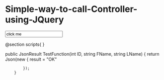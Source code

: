 # Simple-way-to-call-Controller-using-JQuery

<input type=" submit" value="click me" id="btnClick" />

@section scripts{
    <script type="text/javascript">
        $(document).ready(function () {
            $("#btnClick").click(function () {
                var f = {};
                f.url = '@Url.Action("TestFunction","Home")';
                f.type = "POST";
                f.dataType = "json";
                f.data = JSON.stringify({ ID: 123, FName: "AMAR", LName: "RAWAT" });
                f.contentType = "application/json";
                f.success = function (response) {
                    alert("success");
                };
                f.error = function (response) {
                    alert("failed");
                };
                $.ajax(f);
            });
        });
    </script>
}



public JsonResult TestFunction(int ID, string FName, string LName)
        {
            return Json(new
            {
                result = "OK"

            });
        }
